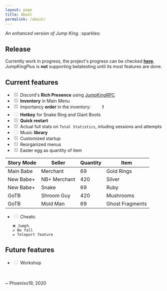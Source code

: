 ```yaml
---
layout: page
title: About
permalink: /about/
---
```

<p><em>An enhanced version of Jump King.</em> :sparkles:</p>
<h2 id="release">Release</h2>
<p>Currently work in progress, the project&#39;s progress can be checked <a href="https://github.com/users/Phoenixx19/projects/1"><strong>here</strong></a>. <br>
JumpKingPlus is <strong>not</strong> supporting betatesting until its most features are done.</p>
<h2 id="current-features">Current features</h2>
<ul>
<li><input type="checkbox" id="" disabled="" class="task-list-item-checkbox" checked> Discord&#39;s <strong>Rich Presence</strong> using <a href="https://github.com/Phoenixx19/JumpKingRPC">JumpKingRPC</a></li>
<li><input type="checkbox" id="" disabled="" class="task-list-item-checkbox" checked> <strong>Inventory</strong> in Main Menu</li>
<li><input type="checkbox" id="" disabled="" class="task-list-item-checkbox" checked> Importancy <strong>order</strong> in the inventory:&ensp;<img src="https://cdn.discordapp.com/app-assets/726077029195448430/735954342825427134.png" style="display: inline; margin: 0 0 0;" height="15" /><img src="https://cdn.discordapp.com/app-assets/726077029195448430/735947335305265202.png" style="display: inline; margin: 0 0 0;" height="15" />❗</li>
<li><input type="checkbox" id="" disabled="" class="task-list-item-checkbox"> <strong>Hotkey</strong> for Snake Ring and Giant Boots</li>
<li><input type="checkbox" id="" disabled="" class="task-list-item-checkbox" checked> <text title="Let you restart the story mode faster than before directly from your pause menu"><strong>Quick restart</strong></text></li>
<li><input type="checkbox" id="" disabled="" class="task-list-item-checkbox" checked> Actual full stats on <code>Total Statistics</code>, inluding sessions and attempts</li>
<li><input type="checkbox" id="" disabled="" class="task-list-item-checkbox"> Music <strong>library</strong></li>
<li><input type="checkbox" id="" disabled="" class="task-list-item-checkbox" checked> <text title="Including JumpKingPlus logo">Customized startup</text></li>
<li><input type="checkbox" id="" disabled="" class="task-list-item-checkbox" checked> Reorganized menus</li>
<li><input type="checkbox" id="" disabled="" class="task-list-item-checkbox" checked> Easter egg as quantity of item</li>
</ul>
<table>
<thead>
<tr>
<th>Story Mode</th>
<th>Seller</th>
<th>Quantity</th>
<th>Item</th>
</tr>
</thead>
<tbody>
<tr>
<td>Main Babe</td>
<td>Merchant</td>
<td>69</td>
<td>Gold Rings</td>
</tr>
<tr>
<td>New Babe+</td>
<td>NB+ Merchant</td>
<td>420</td>
<td>Silver</td>
</tr>
<tr>
<td>New Babe+</td>
<td>Snake</td>
<td>69</td>
<td>Ruby</td>
</tr>
<tr>
<td>GoTB</td>
<td>Shroom Guy</td>
<td>420</td>
<td>Mushrooms</td>
</tr>
<tr>
<td>GoTB</td>
<td>Mold Man</td>
<td>69</td>
<td>Ghost Fragments</td>
</tr>
</tbody>
</table>
<ul>
<li><p><input type="checkbox" id="" disabled="" class="task-list-item-checkbox"> Cheats:   </p>
<pre><code>❌ Jump<span class="hljs-comment">%</span>
✔️ No fall
✔️ Teleport feature
</code></pre></li>
</ul>
<h2 id="future-features">Future features</h2>
<ul>
<li><input type="checkbox" id="" disabled="" class="task-list-item-checkbox"> Workshop</li>
</ul>
<p><br>
<br>
~ Phoenixx19, 2020</p>
